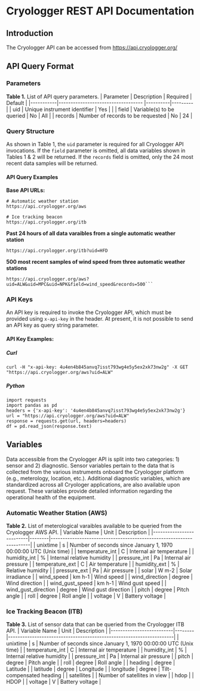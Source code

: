 # Cryologger REST API Documentation

## Introduction
The Cryologger API can be accessed from https://api.cryologger.org/

## API Query Format

### Parameters

**Table 1.**  List of API query parameters. 
| Parameter | Description                        | Required | Default |
|-----------|----------------------------------- |----------|---------|
| uid       | Unique instrument identifier       | Yes      |         |
| field     | Variable(s) to be queried          | No       | All     |
| records   | Number of records to be requested  | No       | 24      |

### Query Structure

As shown in Table 1, the `uid` parameter is required for all Cryologger API invocations. If the `field` parameter is omitted, all data variables shown in Tables 1 & 2 will be returned. If the `records` field is omitted, only the 24 most recent data samples will be returned.

#### API Query Examples

**Base API URLs:**
```
# Automatic weather station
https://api.cryologger.org/aws

# Ice tracking beacon
https://api.cryologger.org/itb
```

**Past 24 hours of all data varaibles from a single automatic weather station**
```
https://api.cryologger.org/itb?uid=HFD
```
**500 most recent samples of wind speed from three automatic weather stations**
```
https://api.cryologger.org/aws?uid=ALW&uid=MPC&uid=NPK&field=wind_speed&records=500```
```

### API Keys
An API key is required to invoke the Cryologger API, which must be provided using `x-api-key` in the header. At present, it is not possible to send an API key as query string parameter.

#### API Key Examples:

##### Curl
```
curl -H "x-api-key: 4u4en4b845anvq7isst793wg4e5y5ex2xk73nw2g" -X GET "https://api.cryologger.org/aws?uid=ALW"
```

##### Python
```
import requests
import pandas as pd
headers = {'x-api-key': '4u4en4b845anvq7isst793wg4e5y5ex2xk73nw2g'}
url = "https://api.cryologger.org/aws?uid=ALW"
response = requests.get(url, headers=headers)
df = pd.read_json(response.text)
```

## Variables

Data accessible from the Cryologger API is split into two categories: 1) sensor and 2) diagnostic. Sensor variables pertain to the data that is collected from the various instruments onboard the Cryologger platform (e.g., meterology, location, etc.). Additional diagnostic variables, which are standardized across all Cryologer applications, are also available upon request. These variables provide detailed information regarding the operational health of the equipment.

### Automatic Weather Station (AWS)

**Table 2.**  List of meterological varaibles available to be queried from the Cryologger AWS API. 
| Variable Name            | Unit   | Description                                                         | 
|--------------------------|--------|---------------------------------------------------------------------|
| unixtime                 | s      | Number of seconds since January 1, 1970 00:00:00 UTC (Unix time)    |
| temperature_int          | C      | Internal air temperature                                            |
| humidity_int             | %      | Internal relative humidity                                          |
| pressure_int             | Pa     | Internal air pressure                                               |
| temperature_ext          | C      | Air temperature                                                     |
| humidity_ext             | %      | Relative humidity                                                   |
| pressure_ext             | Pa     | Air pressure                                                        |
| solar                    | W m-2  | Solar irradiance                                                    |
| wind_speed               | km h-1 | Wind speed                                                          |
| wind_direction           | degree | Wind direction                                                      |
| wind_gust_speed          | km h-1 | Wind gust speed                                                     |
| wind_gust_direction      | degree | Wind gust direction                                                 |
| pitch                    | degree | Pitch angle                                                         |
| roll                     | degree | Roll angle                                                          |
| voltage                  | V      | Battery voltage                                                     |

### Ice Tracking Beacon (ITB)

**Table 3.**  List of sensor data that can be queried from the Cryologger ITB API. 
| Variable Name            | Unit   | Description                                                         | 
|--------------------------|--------|---------------------------------------------------------------------|
| unixtime                 | s      | Number of seconds since January 1, 1970 00:00:00 UTC (Unix time)    |
| temperature_int          | C      | Internal air temperature                                            |
| humidity_int             | %      | Internal relative humidity                                          |
| pressure_int             | Pa     | Internal air pressure                                               |
| pitch                    | degree | Pitch angle                                                         |
| roll                     | degree | Roll angle                                                          |
| heading                  | degree | Latitude                                                            |
| latitude                 | degree | Longitude                                                           |
| longitude                | degree | Tilt-compensated heading                                            |
| satellites               |        | Number of satellites in view                                        |
| hdop                     |        | HDOP                                                                |
| voltage                  | V      | Battery voltage                                                     |
